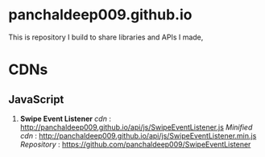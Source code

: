 # panchaldeep009.github.io
This is repository I build to share libraries and APIs I made,
# CDNs
  ## JavaScript
  1. __Swipe Event Listener__
      _cdn_ : http://panchaldeep009.github.io/api/js/SwipeEventListener.js
      _Minified cdn_ : http://panchaldeep009.github.io/api/js/SwipeEventListener.min.js
      _Repository_ : https://github.com/panchaldeep009/SwipeEventListener
    
